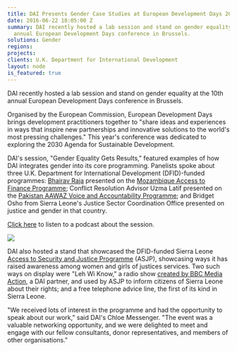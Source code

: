 ```yaml
---
title: DAI Presents Gender Case Studies at European Development Days 2016
date: 2016-06-22 18:05:00 Z
summary: DAI recently hosted a lab session and stand on gender equality at the 10th
  annual European Development Days conference in Brussels.
solutions: Gender
regions: 
projects: 
clients: U.K. Department for International Development
layout: node
is_featured: true
---
```


DAI recently hosted a lab session and stand on gender equality at the 10th annual European Development Days conference in Brussels.

Organised by the European Commission, European Development Days brings development practitioners together to "share ideas and experiences in ways that inspire new partnerships and innovative solutions to the world's most pressing challenges." This year's conference was dedicated to exploring the 2030 Agenda for Sustainable Development.
<!--more-->

DAI's session, "Gender Equality Gets Results," featured examples of how DAI integrates gender into its core programming. Panelists spoke about three U.K. Department for International Development (DFID)-funded programmes: [Bhairav Raja][1] presented on the [Mozambique Access to Finance Programme][2]; Conflict Resolution Advisor Uzma Latif presented on the [Pakistan AAWAZ Voice and Accountability Programme][3]; and Bridget Osho from Sierra Leone's Justice Sector Coordination Office presented on justice and gender in that country.  

[Click here][4] to listen to a podcast about the session.

![][5]


DAI also hosted a stand that showcased the DFID-funded Sierra Leone [Access to Security and Justice Programme][6] (ASJP), showcasing ways it has raised awareness among women and girls of justices services. Two such ways on display were "Leh Wi Know," a radio show [created by BBC Media Action][7], a DAI partner, and used by ASJP to inform citizens of Sierra Leone about their rights; and a free telephone advice line, the first of its kind in Sierra Leone.

"We received lots of interest in the programme and had the opportunity to speak about our work," said DAI's Chloe Messenger. "The event was a valuable networking opportunity, and we were delighted to meet and engage with our fellow consultants, donor representatives, and members of other organisations."

[1]: /who-we-are/our-team/bhairav-raja
[2]: /our-work/projects/mozambique-access-finance-programme-mafip
[3]: /our-work/projects/pakistan-aawaz-voice-and-accountability-programme
[4]: https://eudevdays.eu/sessions/gender-equality-gets-results
[5]: /assets/images/news/EDD16.jpg
[6]: /our-work/projects/sierra-leone-access-security-and-justice-programme-asjp
[7]: http://www.bbc.co.uk/mediaaction/where-we-work/africa/sierra-leone/womens-rights-radio-show
